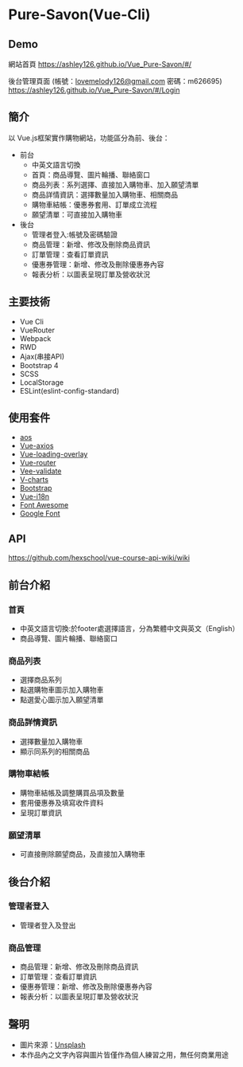 # Pure-Savon(Vue-Cli)
## Demo
網站首頁
https://ashley126.github.io/Vue_Pure-Savon/#/

後台管理頁面 (帳號：lovemelody126@gmail.com   密碼：m626695)
https://ashley126.github.io/Vue_Pure-Savon/#/Login

## 簡介
以 Vue.js框架實作購物網站，功能區分為前、後台：
* 前台
  - 中英文語言切換
  - 首頁：商品導覽、圖片輪播、聯絡窗口
  - 商品列表：系列選擇、直接加入購物車、加入願望清單
  - 商品詳情資訊：選擇數量加入購物車、相關商品
  - 購物車結帳：優惠券套用、訂單成立流程
  - 願望清單：可直接加入購物車
* 後台
  - 管理者登入:帳號及密碼驗證
  - 商品管理：新增、修改及刪除商品資訊
  - 訂單管理：查看訂單資訊
  - 優惠券管理：新增、修改及刪除優惠券內容
  - 報表分析：以圖表呈現訂單及營收狀況
 
## 主要技術
* Vue Cli
* VueRouter
* Webpack
* RWD
* Ajax(串接API)
* Bootstrap 4
* SCSS
* LocalStorage
* ESLint(eslint-config-standard)

## 使用套件
* [aos](https://michalsnik.github.io/aos/)
* [Vue-axios](https://github.com/imcvampire/vue-axios#readme)
* [Vue-loading-overlay](https://github.com/ankurk91/vue-loading-overlay)
* [Vue-router](https://github.com/vuejs/vue-router#readme)
* [Vee-validate](https://vee-validate.logaretm.com/v3/)
* [V-charts](https://v-charts.js.org/#/)
* [Bootstrap](https://getbootstrap.com/)
* [Vue-i18n](https://github.com/kazupon/vue-i18n#readme)
* [Font Awesome](https://fontawesome.com/)
* [Google Font](https://fonts.google.com/)

## API
https://github.com/hexschool/vue-course-api-wiki/wiki

## 前台介紹
### 首頁
* 中英文語言切換:於footer處選擇語言，分為繁體中文與英文（English）
* 商品導覽、圖片輪播、聯絡窗口

### 商品列表
* 選擇商品系列
* 點選購物車圖示加入購物車
* 點選愛心圖示加入願望清單

### 商品詳情資訊
* 選擇數量加入購物車
* 顯示同系列的相關商品

### 購物車結帳
* 購物車結帳及調整購買品項及數量
* 套用優惠券及填寫收件資料
* 呈現訂單資訊
### 願望清單
* 可直接刪除願望商品，及直接加入購物車

## 後台介紹
### 管理者登入
* 管理者登入及登出

### 商品管理
* 商品管理：新增、修改及刪除商品資訊
* 訂單管理：查看訂單資訊
* 優惠券管理：新增、修改及刪除優惠券內容
* 報表分析：以圖表呈現訂單及營收狀況

## 聲明
* 圖片來源：[Unsplash](https://unsplash.com/)
* 本作品內之文字內容與圖片皆僅作為個人練習之用，無任何商業用途
